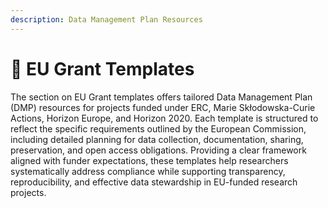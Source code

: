 ```yaml
---
description: Data Management Plan Resources
---
```


# 🔴 EU Grant Templates

The section on EU Grant templates offers tailored Data Management Plan (DMP) resources for projects funded under ERC, Marie Skłodowska-Curie Actions, Horizon Europe, and Horizon 2020. Each template is structured to reflect the specific requirements outlined by the European Commission, including detailed planning for data collection, documentation, sharing, preservation, and open access obligations. Providing a clear framework aligned with funder expectations, these templates help researchers systematically address compliance while supporting transparency, reproducibility, and effective data stewardship in EU-funded research projects.
